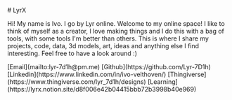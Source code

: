 <!--
title="Lyrx"
head=[
  '<script defer src="https://analytics.lyrx.dev/script.js" data-website-id="5839ff14-81d0-4a0e-a9b4-2ca9fc44839b"></script>'
]
[meta]
description="Lyr's little space of the internet"

author="Lyr, lyr-7d1h@pm.me"
keywords="blog,art,portfolio,technology,projects,software"
subject="technology"
image="https://lyrx.dev/icon.png"
-->
[](./icon.png)
<!-- add favicon -->
[](./favicon.ico)
<!-- stylesheets -->
[](./lib/fontawesome.css)
[](./lib/fa-solid.css)
[](./lib/fa-brands.css)
[](./main.css)
<!-- add pages without showing text -->
[](./404.md)
[](./blog.md)
[](./living_space.md)
[](./art.md)
[](./projects.md)
<!-- TOOD: add learning resources -->
<!-- [](./learning) -->
<!-- TODO: add my learning schedule -->
<!-- [](./learning_schedule) -->
<centered>
# LyrX

<!-- no paragraphs allowed in custom html -->
<p style="text-align: left">
Hi! My name is Ivo. I go by Lyr online. Welcome to my online space! I like to think of myself as a creator, I love making things and I do this with a bag of tools, with some tools I'm better than others. This is where I share my projects, code, data, 3d models, art, ideas and anything else I find interesting. Feel free to have a look around :) 
</p>

<sitetree ignore="404">
</sitetree>


<p style="text-align: left">
[<i class="fa-solid fa-envelope"></i>Email](mailto:lyr-7d1h@pm.me)
[<i class="fa-brands fa-github"></i>Github](https://github.com/Lyr-7D1h)
[<i class="fa-brands fa-linkedin"></i>Linkedin](https://www.linkedin.com/in/ivo-velthoven/)
[<i class="fa-solid fa-cube"></i>Thingiverse](https://www.thingiverse.com/lyr_7d1h/designs)
[<i class="fa-solid fa-graduation-cap"></i>Learning](https://lyrx.notion.site/d8f006e42b04415bbb72b3998b40e969)
</p>
</centered>
